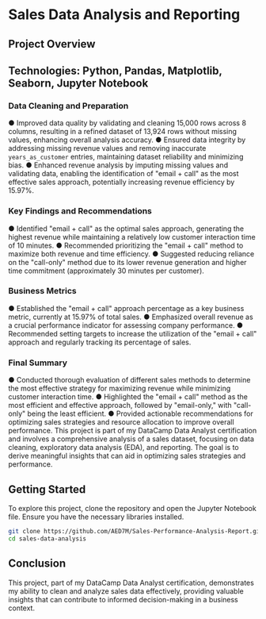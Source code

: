 # Sales Data Analysis and Reporting

## Project Overview

## Technologies: Python, Pandas, Matplotlib, Seaborn, Jupyter Notebook

### Data Cleaning and Preparation
● Improved data quality by validating and cleaning 15,000 rows across 8 columns, resulting in a refined dataset of 13,924 rows without missing values, enhancing overall analysis accuracy.
● Ensured data integrity by addressing missing revenue values and removing inaccurate `years_as_customer` entries, maintaining dataset reliability and minimizing bias.
● Enhanced revenue analysis by imputing missing values and validating data, enabling the identification of "email + call" as the most effective sales approach, potentially increasing revenue efficiency by 15.97%.

### Key Findings and Recommendations
● Identified "email + call" as the optimal sales approach, generating the highest revenue while maintaining a relatively low customer interaction time of 10 minutes.
● Recommended prioritizing the "email + call" method to maximize both revenue and time efficiency.
● Suggested reducing reliance on the "call-only" method due to its lower revenue generation and higher time commitment (approximately 30 minutes per customer).

### Business Metrics
● Established the "email + call" approach percentage as a key business metric, currently at 15.97% of total sales.
● Emphasized overall revenue as a crucial performance indicator for assessing company performance.
● Recommended setting targets to increase the utilization of the "email + call" approach and regularly tracking its percentage of sales.

### Final Summary
● Conducted thorough evaluation of different sales methods to determine the most effective strategy for maximizing revenue while minimizing customer interaction time.
● Highlighted the "email + call" method as the most efficient and effective approach, followed by "email-only," with "call-only" being the least efficient.
● Provided actionable recommendations for optimizing sales strategies and resource allocation to improve overall performance.
This project is part of my DataCamp Data Analyst certification and involves a comprehensive analysis of a sales dataset, focusing on data cleaning, exploratory data analysis (EDA), and reporting. The goal is to derive meaningful insights that can aid in optimizing sales strategies and performance.


## Getting Started

To explore this project, clone the repository and open the Jupyter Notebook file. Ensure you have the necessary libraries installed.

```bash
git clone https://github.com/AED7M/Sales-Performance-Analysis-Report.git
cd sales-data-analysis
```

## Conclusion

This project, part of my DataCamp Data Analyst certification, demonstrates my ability to clean and analyze sales data effectively, providing valuable insights that can contribute to informed decision-making in a business context.
